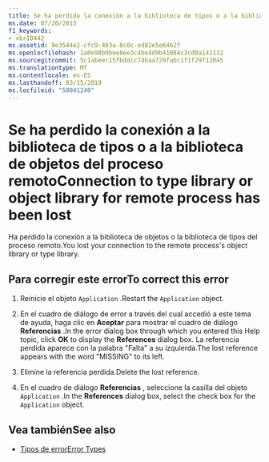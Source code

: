 ```yaml
---
title: Se ha perdido la conexión a la biblioteca de tipos o a la biblioteca de objetos del proceso remoto
ms.date: 07/20/2015
f1_keywords:
- vbrID442
ms.assetid: 9e3544e2-cfc9-463a-8c0c-ed82e5e6462f
ms.openlocfilehash: 1a0e98b9bee8ee3c4be4d9b41084c3cd0a141132
ms.sourcegitcommit: 5c1abeec15fbddcc7dbaa729fabc1f1f29f12045
ms.translationtype: MT
ms.contentlocale: es-ES
ms.lasthandoff: 03/15/2019
ms.locfileid: "58041240"
---
```

# <a name="connection-to-type-library-or-object-library-for-remote-process-has-been-lost"></a><span data-ttu-id="2a447-102">Se ha perdido la conexión a la biblioteca de tipos o a la biblioteca de objetos del proceso remoto</span><span class="sxs-lookup"><span data-stu-id="2a447-102">Connection to type library or object library for remote process has been lost</span></span>
<span data-ttu-id="2a447-103">Ha perdido la conexión a la biblioteca de objetos o la biblioteca de tipos del proceso remoto.</span><span class="sxs-lookup"><span data-stu-id="2a447-103">You lost your connection to the remote process's object library or type library.</span></span>  
  
## <a name="to-correct-this-error"></a><span data-ttu-id="2a447-104">Para corregir este error</span><span class="sxs-lookup"><span data-stu-id="2a447-104">To correct this error</span></span>  
  
1.  <span data-ttu-id="2a447-105">Reinicie el objeto `Application` .</span><span class="sxs-lookup"><span data-stu-id="2a447-105">Restart the `Application` object.</span></span>  
  
2.  <span data-ttu-id="2a447-106">En el cuadro de diálogo de error a través del cual accedió a este tema de ayuda, haga clic en **Aceptar** para mostrar el cuadro de diálogo **Referencias** .</span><span class="sxs-lookup"><span data-stu-id="2a447-106">In the error dialog box through which you entered this Help topic, click **OK** to display the **References** dialog box.</span></span> <span data-ttu-id="2a447-107">La referencia perdida aparece con la palabra "Falta" a su izquierda.</span><span class="sxs-lookup"><span data-stu-id="2a447-107">The lost reference appears with the word "MISSING" to its left.</span></span>  
  
3.  <span data-ttu-id="2a447-108">Elimine la referencia perdida.</span><span class="sxs-lookup"><span data-stu-id="2a447-108">Delete the lost reference.</span></span>  
  
4.  <span data-ttu-id="2a447-109">En el cuadro de diálogo **Referencias** , seleccione la casilla del objeto `Application` .</span><span class="sxs-lookup"><span data-stu-id="2a447-109">In the **References** dialog box, select the check box for the `Application` object.</span></span>  
  
## <a name="see-also"></a><span data-ttu-id="2a447-110">Vea también</span><span class="sxs-lookup"><span data-stu-id="2a447-110">See also</span></span>

- [<span data-ttu-id="2a447-111">Tipos de error</span><span class="sxs-lookup"><span data-stu-id="2a447-111">Error Types</span></span>](../../visual-basic/programming-guide/language-features/error-types.md)
